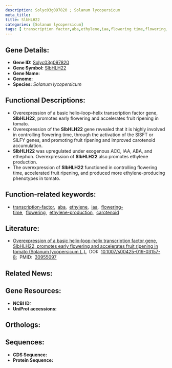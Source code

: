 ```yaml
---
description: Solyc03g097820 ; Solanum lycopersicum
meta_title:
title: SlbHLH22
categories: [Solanum lycopersicum]
tags: [ transcription factor,aba,ethylene,iaa,flowering time,flowering,ethylene production,carotenoid ]
---
```


## Gene Details:
- **Gene ID:** [Solyc03g097820]()
- **Gene Symbol:** <u>SlbHLH22</u>
- **Gene Name:** 
- **Genome:** []()
- **Species:** *Solanum lycopersicum*

## Functional Descriptions:
   - Overexpression of a basic helix–loop–helix transcription factor gene, **SlbHLH22**, promotes early flowering and accelerates fruit ripening in tomato.
   - Overexpression of the **SlbHLH22** gene revealed that it is highly involved in controlling flowering time, through the activation of the SlSFT or SlLFY genes, and promoting fruit ripening and improved carotenoid accumulation.
   - **SlbHLH22** was upregulated under exogenous ACC, IAA, ABA, and ethephon. Overexpression of **SlbHLH22** also promotes ethylene production. 
   - The overexpression of **SlbHLH22** functioned in controlling flowering time, accelerated fruit ripening, and produced more ethylene-producing phenotypes in tomato.

## Function-related keywords:
   - [transcription-factor](/tags/transcription-factor/),&nbsp;&nbsp;[aba](/tags/aba/),&nbsp;&nbsp;[ethylene](/tags/ethylene/),&nbsp;&nbsp;[iaa](/tags/iaa/),&nbsp;&nbsp;[flowering-time](/tags/flowering-time/),&nbsp;&nbsp;[flowering](/tags/flowering/),&nbsp;&nbsp;[ethylene-production](/tags/ethylene-production/),&nbsp;&nbsp;[carotenoid](/tags/carotenoid/)

## Literature:
   - [Overexpression of a basic helix-loop-helix transcription factor gene, SlbHLH22, promotes early flowering and accelerates fruit ripening in tomato (Solanum lycopersicum L.).](https://doi.org/10.1007/s00425-019-03157-8)&nbsp;&nbsp;DOI:&nbsp;&nbsp;[10.1007/s00425-019-03157-8](https://doi.org/10.1007/s00425-019-03157-8);&nbsp;&nbsp;PMID:&nbsp;&nbsp;[30955097](https://pubmed.ncbi.nlm.nih.gov/30955097/)

## Related News:

## Gene Resources:
- **NCBI ID:**  [](https://www.ncbi.nlm.nih.gov/gene/?term=)
- **UniProt accessions:**  [](https://www.uniprot.org/uniprotkb//entry)

## Orthologs:

## Sequences:
- **CDS Sequence:**
- **Protein Sequence:**
